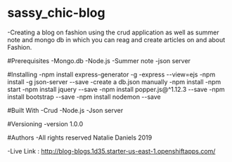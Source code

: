 # sassy_chic-blog

-Creating a blog on fashion using the crud application as well as summer note and mongo db in which you can reag and create articles on and about Fashion.

#Prerequisites
  -Mongo.db
  -Node.js
  -Summer note
  -json server

 #Installing
  -npm install express-generator -g
  -express --view=ejs
 -npm install -g json-server --save
 -create a db.json manually
 -npm install
 -npm start
 -npm install jquery --save
 -npm install popper.js@^1.12.3 --save
 -npm install bootstrap --save
 -npm install nodemon --save

#Built With
 -Crud
 -Node.js
 -Json server

#Versioning
 -version 1.0.0

#Authors
 -All rights reserved Natalie Daniels 2019
 
 -Live Link : http://blog-blogs.1d35.starter-us-east-1.openshiftapps.com/




